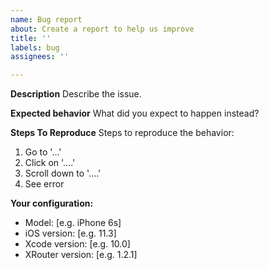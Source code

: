 ```yaml
---
name: Bug report
about: Create a report to help us improve
title: ''
labels: bug
assignees: ''

---
```


**Description**
Describe the issue.

**Expected behavior**
What did you expect to happen instead?

**Steps To Reproduce**
Steps to reproduce the behavior:
1. Go to '...'
2. Click on '....'
3. Scroll down to '....'
4. See error

**Your configuration:**
 - Model: [e.g. iPhone 6s]
 - iOS version: [e.g. 11.3]
 - Xcode version: [e.g. 10.0] 
 - XRouter version: [e.g. 1.2.1]

